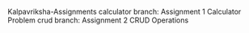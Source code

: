 Kalpavriksha-Assignments
calculator branch: Assignment 1 Calculator Problem 
crud branch: Assignment 2 CRUD Operations
